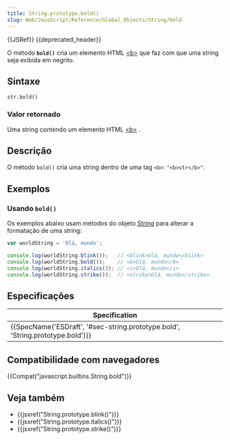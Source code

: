 ```yaml
---
title: String.prototype.bold()
slug: Web/JavaScript/Reference/Global_Objects/String/bold
---
```

{{JSRef}} {{deprecated_header}}

O método **`bold()`** cria um elemento HTML [\<b>](/pt-BR/docs/Web/HTML/Element/b) que faz com que uma string seja exibida em negrito.

## Sintaxe

```
str.bold()
```

### Valor retornado

Uma string contendo um elemento HTML [\<b>](/pt-BR/docs/Web/HTML/Element/b) .

## Descrição

O método `bold()` cria uma string dentro de uma tag `<b>`:
`"<b>str</b>"`.

## Exemplos

### Usando `bold()`

Os exemplos abaixo usam métodos do objeto [String](/pt-BR/docs/Web/JavaScript/Reference/Global_Objects/String#M%C3%A9todos_gen%C3%A9ricos_de_Strings) para alterar a formatação de uma string:

```js
var worldString = 'Olá, mundo';

console.log(worldString.blink());   // <blink>Olá, mundo</blink>
console.log(worldString.bold());    // <b>Olá, mundo</b>
console.log(worldString.italics()); // <i>Olá, mundo</i>
console.log(worldString.strike());  // <strike>Olá, mundo</strike>
```

## Especificações

| Specification                                                                                            |
| -------------------------------------------------------------------------------------------------------- |
| {{SpecName('ESDraft', '#sec-string.prototype.bold', 'String.prototype.bold')}} |

## Compatibilidade com navegadores

{{Compat("javascript.builtins.String.bold")}}

## Veja também

- {{jsxref("String.prototype.blink()")}}
- {{jsxref("String.prototype.italics()")}}
- {{jsxref("String.prototype.strike()")}}
